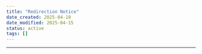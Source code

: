 ```yaml
---
title: "Redirection Notice"
date_created: 2025-04-10
date_modified: 2025-04-15
status: active
tags: []
---
```


---


